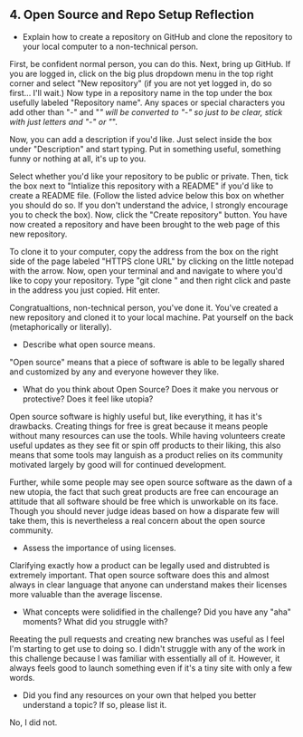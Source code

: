 ## 4. Open Source and Repo Setup Reflection

- Explain how to create a repository on GitHub and clone the repository to your local computer to a non-technical person.

First, be confident normal person, you can do this. Next, bring up GitHub. If you are logged in, click on the big plus dropdown menu in the top right corner and select "New repository" (if you are not yet logged in, do so first... I'll wait.) Now type in a repository name in the top under the box usefully labeled "Repository name". Any spaces or special characters you add other than "-" and "_" will be converted to "-" so just to be clear, stick with just letters and "-" or "_".

Now, you can add a description if you'd like. Just select inside the box under "Description" and start typing. Put in something useful, something funny or nothing at all, it's up to you.

Select whether you'd like your repository to be public or private. Then, tick the box next to "Intialize this repository with a README" if you'd like to create a README file. (Follow the listed advice below this box on whether you should do so. If you don't understand the advice, I strongly encourage you to check the box). Now, click the "Create repository" button. You have now created a repository and have been brought to the web page of this new repository.

To clone it to your computer, copy the address from the box on the right side of the page labeled "HTTPS clone URL" by clicking on the little notepad with the arrow. Now, open your terminal and and navigate to where you'd like to copy your repository. Type "git clone " and then right click and paste in the address you just copied. Hit enter.

Congratualtions, non-technical person, you've done it. You've created a new repository and cloned it to your local machine. Pat yourself on the back (metaphorically or literally).

- Describe what open source means.

"Open source" means that a piece of software is able to be legally shared and customized by any and everyone however they like.

- What do you think about Open Source? Does it make you nervous or protective? Does it feel like utopia?

Open source software is highly useful but, like everything, it has it's drawbacks. Creating things for free is great because it means people without many resources can use the tools. While having volunteers create useful updates as they see fit or spin off products to their liking, this also means that some tools may languish as a product relies on its community motivated largely by good will for continued development.

Further, while some people may see open source software as the dawn of a new utopia, the fact that such great products are free can encourage an attitude that all software should be free which is unworkable on its face. Though you should never judge ideas based on how a disparate few will take them, this is nevertheless a real concern about the open source community.


- Assess the importance of using licenses.

Clarifying exactly how a product can be legally used and distrubted is extremely important. That open source software does this and almost always in clear language that anyone can understand makes their licenses more valuable than the average liscense.


- What concepts were solidified in the challenge? Did you have any "aha" moments? What did you struggle with?

Reeating the pull requests and creating new branches was useful as I feel I'm starting to get use to doing so. I didn't struggle with any of the work in this challenge because I was familiar with essentially all of it. However, it always feels good to launch something even if it's a tiny site with only a few words.


- Did you find any resources on your own that helped you better understand a topic? If so, please list it.

No, I did not.

